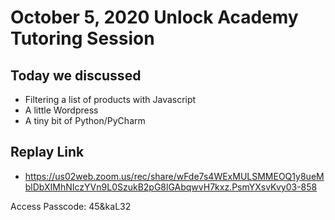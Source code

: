 # October 5, 2020 Unlock Academy Tutoring Session

## Today we discussed 
- Filtering a list of products with Javascript
- A little Wordpress
- A tiny bit of Python/PyCharm

## Replay Link
- https://us02web.zoom.us/rec/share/wFde7s4WExMULSMMEOQ1y8ueMblDbXIMhNIczYVn9L0SzukB2pG8lGAbqwvH7kxz.PsmYXsvKvy03-858

Access Passcode: 45&kaL32
